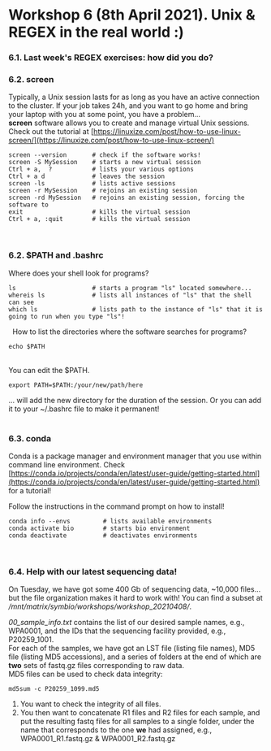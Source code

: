 # Workshop 6 (8th April 2021). Unix & REGEX in the real world :)

### 6.1. Last week's REGEX exercises: how did you do?

### 6.2. screen
Typically, a Unix session lasts for as long as you have an active connection to the cluster. If your job takes 24h, and you want to go home and bring your laptop with you at some point, you have a problem...   
**screen** software allows you to create and manage virtual Unix sessions. Check out the tutorial at [https://linuxize.com/post/how-to-use-linux-screen/](https://linuxize.com/post/how-to-use-linux-screen/)
&nbsp;   

```
screen --version       # check if the software works!
screen -S MySession    # starts a new virtual session
Ctrl + a,  ?           # lists your various options
Ctrl + a d             # leaves the session
screen -ls             # lists active sessions
screen -r MySession    # rejoins an existing session
screen -rd MySession   # rejoins an existing session, forcing the software to 
exit                   # kills the virtual session
Ctrl + a, :quit        # kills the virtual session
```  
&nbsp;  
### 6.2. $PATH and .bashrc
Where does your shell look for programs?
```
ls                     # starts a program "ls" located somewhere...
whereis ls             # lists all instances of "ls" that the shell can see
which ls               # lists path to the instance of "ls" that it is going to run when you type "ls"!
```  
&nbsp; 
How to list the directories where the software searches for programs?
```
echo $PATH             
```    
&nbsp;  
You can edit the $PATH.
```
export PATH=$PATH:/your/new/path/here
```   
... will add the new directory for the duration of the session. Or you can add it to your ~/.bashrc file to make it permanent!  
&nbsp;  
  
### 6.3. conda
Conda is a package manager and environment manager that you use within command line environment. 
Check [https://conda.io/projects/conda/en/latest/user-guide/getting-started.html](https://conda.io/projects/conda/en/latest/user-guide/getting-started.html) for a tutorial!
  
Follow the instructions in the command prompt on how to install!

```
conda info --envs         # lists available environments
conda activate bio        # starts bio environment
conda deactivate          # deactivates environments
```
&nbsp;
  
### 6.4. Help with our latest sequencing data! 
On Tuesday, we have got some 400 Gb of sequencing data, ~10,000 files... but the file organization makes it hard to work with! You can find a subset at */mnt/matrix/symbio/workshops/workshop_20210408/*.   

*00_sample_info.txt* contains the list of our desired sample names, e.g., WPA0001, and the IDs that the sequencing facility provided, e.g., P20259_1001.  
For each of the samples, we have got an LST file (listing file names), MD5 file (listing MD5 accessions), and a series of folders at the end of which are **two** sets of fastq.gz files corresponding to raw data.  
MD5 files can be used to check data integrity:
```
md5sum -c P20259_1099.md5
```  
   
1. You want to check the integrity of all files.
2. You then want to concatenate R1 files and R2 files for each sample, and put the resulting fastq files for all samples to a single folder, under the name that corresponds to the one **we** had assigned, e.g., WPA0001_R1.fastq.gz & WPA0001_R2.fastq.gz
  
&nbsp;  
  
